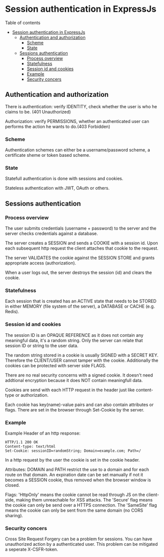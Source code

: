 # Session authentication in ExpressJs
Table of contents
- [Session authentication in ExpressJs](#session-authentication-in-expressjs)
	- [Authentication and authorization](#authentication-and-authorization)
		- [Scheme](#scheme)
		- [State](#state)
	- [Sessions authentication](#sessions-authentication)
		- [Process overview](#process-overview)
		- [Statefulness](#statefulness)
		- [Session id and cookies](#session-id-and-cookies)
		- [Example](#example)
		- [Security concers](#security-concers)
## Authentication and authorization
There is authentication: verify IDENTITY, check whether the user is who he claims to be. (401 Unauthorized)

Authorization: verify PERMISSIONS, whether an authenticated user can performs the action he wants to do.(403 Forbidden)

### Scheme
Authentication schemes can either be a username/password scheme, a certificate sheme or token based scheme. 

### State
Statefull authentication is done with sessions and cookies.

Stateless authentication with JWT, OAuth or others.

## Sessions authentication
### Process overview
The user submits credentials (username + password) to the server and the server checks credentials against a database. 

The server creates a SESSION and sends a COOKIE with a session id. Upon each subsequent http request the client attaches that cookie to the request. 

The server VALIDATES the cookie against the SESSION STORE and grants appropriate access (authorization).

When a user logs out, the server destroys the session (id) and clears the cookie.

### Statefulness
Each session that is created has an ACTIVE state that needs to be STORED in either MEMORY (file system of the server), a DATABASE or CACHE (e.g. Redis).

### Session id and cookies
The session ID is an OPAQUE REFERENCE as it does not contain any meaningful data, it's a random string. Only the server can relate that session ID or string to the user data.

The random string stored in a cookie is usually SIGNED with a SECRET KEY. Therefore the CLIENT/USER cannot tamper with the cookie. Additionally the cookies can be protected with server side FLAGS.

There are no real security concerns with a signed cookie. It doesn't need addtional encryption because it does NOT contain meaningfull data.

Cookies are send with each HTTP request in the header just like content-type or authorization.

Each cookie has key(name)-value pairs and can also contain attributes or flags. There are set in the browser through Set-Cookie by the server.

### Example
Example Header of an http response:
```
HTTP/1.1 200 OK
Content-type: text/html
Set-Cookie: sessionID=randomString; Domain=example.com; Path=/ 
```
In a http request by the user the cookie is set in the cookie header.

Attributes: DOMAIN and PATH restrict the use to a domain and for each route on that domain. An expiration date can be set manually if not it becomes a SESSION cookie, thus removed when the browser window is closed.

Flags: 'HttpOnly' means the cookie cannot be read through JS on the client-side, making them unreachable for XSS attacks. The 'Secure' flag means the cookie can only be send over a HTTPS connection. The 'SameSite' flag means the cookie can only be sent from the same domain (no CORS sharing).

### Security concers
Cross Site Request Forgery can be a problem for sessions. You can have unauthorized action by a authenticated user. This problem can be mitigated a seperate X-CSFR-token.